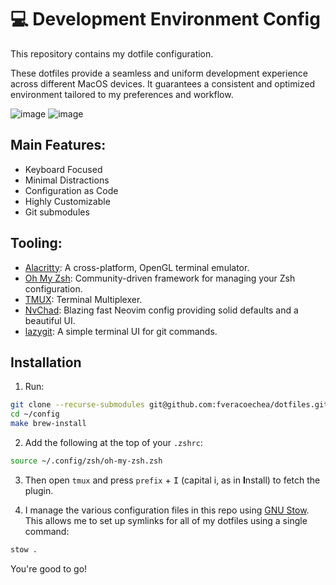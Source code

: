 # 💻 Development Environment Config

This repository contains my dotfile configuration.

These dotfiles provide a seamless and uniform development experience across different MacOS devices.
It guarantees a consistent and optimized environment tailored to my preferences and workflow.

![image](https://github.com/user-attachments/assets/1b153979-9d6d-4937-aa67-ca4c5e33dac9)
![image](https://github.com/user-attachments/assets/73f9ad70-955f-4e12-9187-613b95a9a628)



## Main Features:

- Keyboard Focused
- Minimal Distractions
- Configuration as Code
- Highly Customizable
- Git submodules

## Tooling:

- [Alacritty](https://alacritty.org): A cross-platform, OpenGL terminal emulator.
- [Oh My Zsh](https://ohmyz.sh): Community-driven framework for managing your Zsh configuration.
- [TMUX](https://github.com/tmux/tmux): Terminal Multiplexer.
- [NvChad](https://nvchad.com): Blazing fast Neovim config providing solid defaults and a beautiful UI.
- [lazygit](https://github.com/jesseduffield/lazygit): A simple terminal UI for git commands.

## Installation

1. Run:

```zsh
git clone --recurse-submodules git@github.com:fveracoechea/dotfiles.git ~/.config
cd ~/config
make brew-install
```

2. Add the following at the top of your `.zshrc`:

```zsh
source ~/.config/zsh/oh-my-zsh.zsh
```

3. Then open `tmux` and press `prefix` + <kbd>I</kbd> (capital i, as in **I**nstall) to fetch the plugin.

4. I manage the various configuration files in this repo using [GNU Stow](https://www.gnu.org/software/stow/). This allows me to set up symlinks for all of my dotfiles using a single command:

```.zsh
stow .
```

You're good to go!
